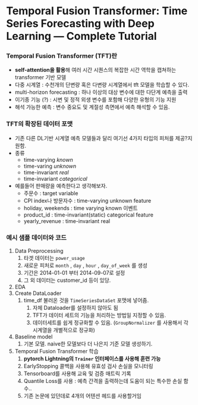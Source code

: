 # ****Temporal Fusion Transformer: Time Series Forecasting with Deep Learning — Complete Tutorial****

### Temporal Fusion Transformer (TFT)란

- **self-attention을 활용**해 여러 시간 시퀀스의 복잡한 시간 역학을 캡쳐하는 transformer 기반 모델
- 다중 시계열 : 수천개의 단변량 혹은 다변량 시계열에서 tft 모델을 학습할 수 있다.
- multi-horizon forecasting : 하나 이상의 대상 변수에 대한 다단계 예측을 출력
- 이기종 기능 (?) : 시변 및 정적 외생 변수를 포함해 다양한 유형의 기능 지원
- 해석 가능한 예측 : 변수 중요도 및 계절성 측면에서 예측 해석할 수 있음.

### TFT의 확장된 데이터 포맷

- 기존 다른 DL기반 시계열 예측 모델들과 달리 여기선 4가지 타입의 피처를 제공?지원함.
- 종류
    - time-varying *known*
    - time-varing *unknown*
    - time-invariant *real*
    - time-invariant *categorical*
- 예를들어 판매량을 예측한다고 생각해보자.
    - 주문수 : target variable
    - CPI index나 방문자수 : time-varying unknown feature
    - holiday, weekends : time varying known 이벤트
    - product_id : time-invariant(static) categorical feature
    - yearly_revenue : time-invariant real

### 예시 샘플 데이터와 코드

1. Data Preprocessing
    1. 타겟 데이터는 `power_usage` 
    2. 새로운 피처로 `month` , `day` , `hour` , `day_of_week` 를 생성
    3. 기간은 2014-01-01 부터 2014-09-07로 설정
    4. 그 외 데이터는 customer_id 등이 있당.
2. EDA
3. Create DataLoader
    1. time_df 불러온 것을 `TimeSeriesDataSet` 포맷에 넣어줌.
        1. 자체 Dataloader를 설정하지 않아도 됨
        2. TFT가 데이터 세트의 기능을 처리하는 방법일 지정할 수 있음.
        3. 데이터세트를 쉽게 정규화할 수 있음. (`GroupNormalizer` 를 사용해서 각 시계열을 개별적으로 정규화)
4. Baseline model
    1. 기본 모델. naive한 모델보다 더 나은지 기준 모델 생성하기.
5. Temporal Fusion Transformer 학습
    1. **pytorch Lightning의 `Trainer` 인터페이스를 사용해 훈련 가능**
    2. EarlyStopping 콜백을 사용해 유효성 검사 손실을 모니터링
    3. Tensorboard를 사용해 교육 및 검증 매트릭 기록
    4. Quantile Loss를 사용 : 예측 간격을 출력하는데 도움이 되는 특수한 손실 함수..
    5. 기존 논문에 있던데로 4개의 어텐션 헤드를 사용할거임

